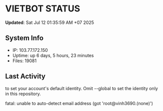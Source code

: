 # VIETBOT STATUS
**Updated**: Sat Jul 12 01:35:59 AM +07 2025

## System Info
- IP: 103.77.172.150
- Uptime: up 6 days, 5 hours, 23 minutes
- Files: 19081

## Last Activity

to set your account's default identity.
Omit --global to set the identity only in this repository.

fatal: unable to auto-detect email address (got 'root@vinh3690.(none)')
